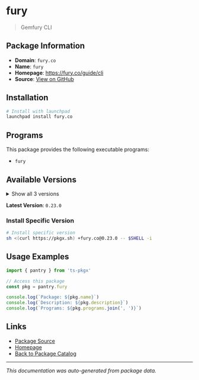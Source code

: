 # fury

> Gemfury CLI

## Package Information

- **Domain**: `fury.co`
- **Name**: `fury`
- **Homepage**: https://fury.co/guide/cli
- **Source**: [View on GitHub](https://github.com/pkgxdev/pantry/tree/main/projects/fury.co/package.yml)

## Installation

```bash
# Install with launchpad
launchpad install fury.co
```

## Programs

This package provides the following executable programs:

- `fury`

## Available Versions

<details>
<summary>Show all 3 versions</summary>

- `0.23.0`, `0.22.0`, `0.21.0`

</details>

**Latest Version**: `0.23.0`

### Install Specific Version

```bash
# Install specific version
sh <(curl https://pkgx.sh) +fury.co@0.23.0 -- $SHELL -i
```

## Usage Examples

```typescript
import { pantry } from 'ts-pkgx'

// Access this package
const pkg = pantry.fury

console.log(`Package: ${pkg.name}`)
console.log(`Description: ${pkg.description}`)
console.log(`Programs: ${pkg.programs.join(', ')}`)
```

## Links

- [Package Source](https://github.com/pkgxdev/pantry/tree/main/projects/fury.co/package.yml)
- [Homepage](https://fury.co/guide/cli)
- [Back to Package Catalog](../../package-catalog.md)

---

*This documentation was auto-generated from package data.*
